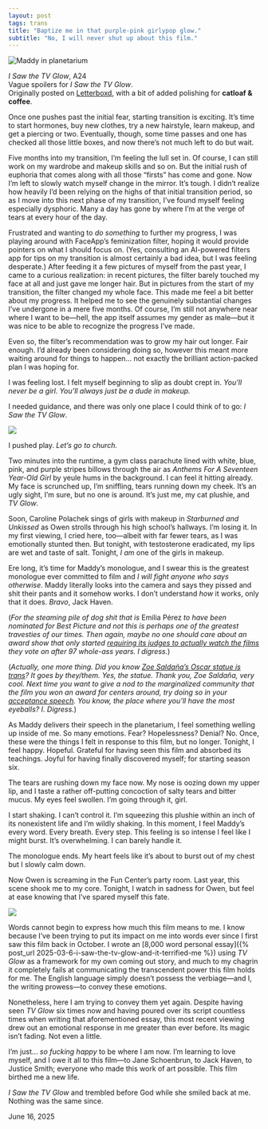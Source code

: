 ```yaml
---
layout: post
tags: trans
title: "Baptize me in that purple-pink girlypop glow."
subtitle: "No, I will never shut up about this film."
---
```


![Maddy in planetarium]({{site.baseurl}}/assets/images/tvGlow/planetariumWide.jpg)
<div class="caption"><i>I Saw the TV Glow</i>, A24</div>

<div class="spoilerWarning">Vague spoilers for <i>I Saw the TV Glow</i>.</div>
<div class="infoWarning">Originally posted on <a href="https://letterboxd.com/neko_and_co/film/i-saw-the-tv-glow/5/">Letterboxd</a>, with a bit of added polishing for <b>catloaf & coffee</b>.</div>

Once one pushes past the initial fear, starting transition is exciting. It’s time to start hormones, buy new clothes, try a new hairstyle, learn makeup, and get a piercing or two. Eventually, though, some time passes and one has checked all those little boxes, and now there’s not much left to do but wait.

Five months into my transition, I’m feeling the lull set in. Of course, I can still work on my wardrobe and makeup skills and so on. But the initial rush of euphoria that comes along with all those “firsts” has come and gone. Now I’m left to slowly watch myself change in the mirror. It’s tough. I didn’t realize how heavily I’d been relying on the highs of that initial transition period, so as I move into this next phase of my transition, I’ve found myself feeling especially dysphoric. Many a day has gone by where I’m at the verge of tears at every hour of the day.

Frustrated and wanting to _do something_ to further my progress, I was playing around with FaceApp’s feminization filter, hoping it would provide pointers on what I should focus on. (Yes, consulting an AI-powered filters app for tips on my transition is almost certainly a bad idea, but I was feeling desperate.) After feeding it a few pictures of myself from the past year, I came to a curious realization: in recent pictures, the filter barely touched my face at all and just gave me longer hair. But in pictures from the start of my transition, the filter changed my whole face. This made me feel a bit better about my progress. It helped me to see the genuinely substantial changes I’ve undergone in a mere five months. Of course, I’m still not anywhere near where I want to be—hell, the app itself assumes my gender as male—but it was nice to be able to recognize the progress I’ve made.

Even so, the filter’s recommendation was to grow my hair out longer. Fair enough. I’d already been considering doing so, however this meant more waiting around for things to happen… not exactly the brilliant action-packed plan I was hoping for.

I was feeling lost. I felt myself beginning to slip as doubt crept in. _You’ll never be a girl. You’ll always just be a dude in makeup._

I needed guidance, and there was only one place I could think of to go: _I Saw the TV Glow_.

<div class="break"><img src="{{site.baseurl}}/assets/images/break-beans.png"></div>

I pushed play. _Let’s go to church._

Two minutes into the runtime, a gym class parachute lined with white, blue, pink, and purple stripes billows through the air as _Anthems For A Seventeen Year-Old Girl_ by yeule hums in the background. I can feel it hitting already. My face is scrunched up, I’m sniffling, tears running down my cheek. It’s an ugly sight, I’m sure, but no one is around. It’s just me, my cat plushie, and _TV Glow_.

Soon, Caroline Polachek sings of girls with makeup in _Starburned and Unkissed_ as Owen strolls through his high school’s hallways. I’m losing it. In my first viewing, I cried here, too—albeit with far fewer tears, as I was emotionally stunted then. But tonight, with testosterone eradicated, my lips are wet and taste of salt. Tonight, _I am_ one of the girls in makeup.

Ere long, it’s time for Maddy’s monologue, and I swear this is the greatest monologue ever committed to film and _I will fight anyone who says otherwise_. Maddy literally looks into the camera and says they pissed and shit their pants and it somehow works. I don’t understand _how_ it works, only that it does. _Bravo_, Jack Haven.

(_For the steaming pile of dog shit that is_ Emilia Pérez _to have been nominated for Best Picture and not this is perhaps one of the greatest travesties of our times. Then again, maybe no one should care about an award show that only started [requiring its judges to actually watch the films](https://www.npr.org/2025/04/22/nx-s1-5372650/oscar-voting-changes) they vote on after 97 whole-ass years. I digress._)

(_Actually, one more thing. Did you know [Zoe Saldaña’s Oscar statue is trans](https://www.indiewire.com/news/general-news/zoe-saldana-emilia-perez-oscar-trans-1235131572/)? It goes by they/them. Yes, the statue. Thank you, Zoe Saldaña, very cool. Next time you want to give a nod to the marginalized community that the film you won an award for centers around, try doing so in your [acceptance speech](https://www.youtube.com/watch?v=aeCv6NyMveg). You know, the place where you’ll have the most eyeballs? I. Digress._)

As Maddy delivers their speech in the planetarium, I feel something welling up inside of me. So many emotions. Fear? Hopelessness? Denial? No. Once, these were the things I felt in response to this film, but no longer. Tonight, I feel happy. Hopeful. Grateful for having seen this film and absorbed its teachings. Joyful for having finally discovered myself; for starting season six.

The tears are rushing down my face now. My nose is oozing down my upper lip, and I taste a rather off-putting concoction of salty tears and bitter mucus. My eyes feel swollen. I’m going through it, girl.

I start shaking. I can’t control it. I’m squeezing this plushie within an inch of its nonexistent life and I’m wildly shaking. In this moment, I feel Maddy’s every word. Every breath. Every step. This feeling is so intense I feel like I might burst. It’s overwhelming. I can barely handle it.

The monologue ends. My heart feels like it’s about to burst out of my chest but I slowly calm down.

Now Owen is screaming in the Fun Center’s party room. Last year, this scene shook me to my core. Tonight, I watch in sadness for Owen, but feel at ease knowing that I’ve spared myself this fate.

<div class="break"><img src="{{site.baseurl}}/assets/images/break-beans.png"></div>

Words cannot begin to express how much this film means to me. I know because I’ve been trying to put its impact on me into words ever since I first saw this film back in October. I wrote an [8,000 word personal essay]({% post_url 2025-03-6-i-saw-the-tv-glow-and-it-terrified-me %}) using _TV Glow_ as a framework for my own coming out story, and much to my chagrin it completely fails at communicating the transcendent power this film holds for me. The English language simply doesn’t possess the verbiage—and I, the writing prowess—to convey these emotions.

Nonetheless, here I am trying to convey them yet again. Despite having seen _TV Glow_ six times now and having poured over its script countless times when writing that aforementioned essay, this most recent viewing drew out an emotional response in me greater than ever before. Its magic isn’t fading. Not even a little.

I’m just… _so fucking happy_ to be where I am now. I’m learning to love myself, and I owe it all to this film—to Jane Schoenbrun, to Jack Haven, to Justice Smith; everyone who made this work of art possible. This film birthed me a new life.

_I Saw the TV Glow_ and trembled before God while she smiled back at me. Nothing was the same since.

June 16, 2025